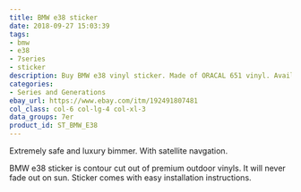 ```yaml
---
title: BMW e38 sticker
date: 2018-09-27 15:03:39
tags:
- bmw
- e38
- 7series
- sticker
description: Buy BMW e38 vinyl sticker. Made of ORACAL 651 vinyl. Available in different colors.
categories:
- Series and Generations
ebay_url: https://www.ebay.com/itm/192491807481
col_class: col-6 col-lg-4 col-xl-3
data_groups: 7er
product_id: ST_BMW_E38
---
```


Extremely safe and luxury bimmer. With satellite navgation.

<!-- more -->
<!-- {% asset_img content-image e38-bmw-window-sticker.jpg 500 500 'BMW e38 sport vinyl sticker"BMW e38 sport vinyl sticker"' %} -->

BMW e38 sticker is contour cut out of premium outdoor vinyls. It will never fade out on sun. Sticker comes with easy installation instructions. 
